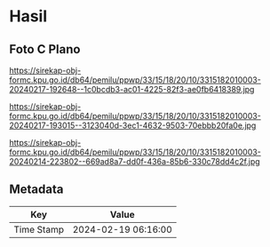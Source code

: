 # Hasil

## Foto C Plano

https://sirekap-obj-formc.kpu.go.id/db64/pemilu/ppwp/33/15/18/20/10/3315182010003-20240217-192648--1c0bcdb3-ac01-4225-82f3-ae0fb6418389.jpg

https://sirekap-obj-formc.kpu.go.id/db64/pemilu/ppwp/33/15/18/20/10/3315182010003-20240217-193015--3123040d-3ec1-4632-9503-70ebbb20fa0e.jpg

https://sirekap-obj-formc.kpu.go.id/db64/pemilu/ppwp/33/15/18/20/10/3315182010003-20240214-223802--669ad8a7-dd0f-436a-85b6-330c78dd4c2f.jpg


## Metadata

| Key        | Value               |
| ---------- | ------------------- |
| Time Stamp | 2024-02-19 06:16:00 |




